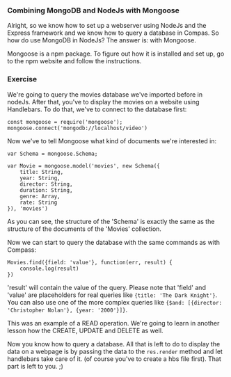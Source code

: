 ### Combining MongoDB and NodeJs with Mongoose

Alright, so we know how to set up a webserver using NodeJs and the Express framework and we know how to query a database in Compas. So how do use MongoDB in NodeJs? The answer is: with Mongoose.

Mongoose is a npm package. To figure out how it is installed and set up, go to the npm website and follow the instructions.

### Exercise

We're going to query the movies database we've imported before in nodeJs. After that, you've to display the movies on a website using Handlebars. To do that, we've to connect to the database first:

```
const mongoose = require('mongoose');
mongoose.connect('mongodb://localhost/video')
```

Now we've to tell Mongoose what kind of documents we're interested in:
```
var Schema = mongoose.Schema;

var Movie = mongoose.model('movies', new Schema({ 
    title: String,
    year: String,
    director: String,
    duration: String,
    genre: Array,
    rate: String
}), 'movies')
```

As you can see, the structure of the 'Schema' is exactly the same as the structure of the documents of the 'Movies' collection.

Now we can start to query the database with the same commands as with Compass:

```
Movies.find({field: 'value'}, function(err, result) {
    console.log(result)
})
```

'result' will contain the value of the query. Please note that 'field' and 'value' are placeholders for real queries like `{title: 'The Dark Knight'}`. You can also use one of the more complex queries like `{$and: [{director: 'Christopher Nolan'}, {year: '2000'}]}`.

This was an example of a READ operation. We're going to learn in another lesson how the CREATE, UPDATE and DELETE as well. 

Now you know how to query a database. All that is left to do to display the data on a webpage is by passing the data to the `res.render` method and let handlebars take care of it. (of course you've to create a hbs file first). That part is left to you. ;)